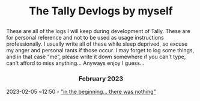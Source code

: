 # <p align="center">The Tally Devlogs by myself</p>
<!-- 
YYYY-MM-DD ~HH:MM - ["TITLE"](LINK TO RAW FILE)
-->
These are all of the logs I will keep during development of Tally. These are for personal reference and not to be used as usage instructions professionally. I usually write all of these while sleep deprived, so excuse my anger and personal rants if those occur. I may forget to log some things, and in that case "me", please write it down somewhere if you can't type, can't afford to miss anything... Anyways enjoy I guess...
### <p align="center">February 2023</p>
2023-02-05 ~12:50 - ["in the beginning... there was nothing"](https://raw.githubusercontent.com/tallyunderscore/devlogs/main/feb23/2023-02-05.txt)
